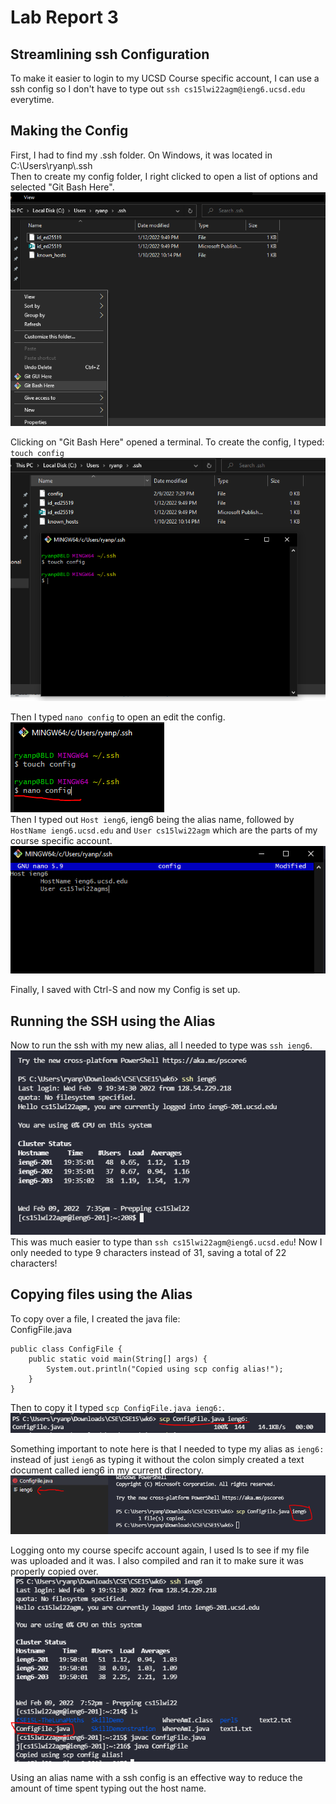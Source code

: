 # Lab Report 3

## Streamlining ssh Configuration
  
To make it easier to login to my UCSD Course specific account, I can use a ssh config so I don't have to type out `ssh cs15lwi22agm@ieng6.ucsd.edu` everytime.  
  
## Making the Config  
First, I had to find my .ssh folder. On Windows, it was located in C:\Users\ryanp\\.ssh  
Then to create my config folder, I right clicked to open a list of options and selected "Git Bash Here".  
![Image](LR3Wk6Photos/0.PNG)   

Clicking on "Git Bash Here" opened a terminal. To create the config, I typed: `touch config`  
![Image](LR3Wk6Photos/1.PNG)  
  
Then I typed `nano config` to open an edit the config.  
![Image](LR3Wk6Photos/2.PNG)  
Then I typed out `Host ieng6`, ieng6 being the alias name, followed by `HostName ieng6.ucsd.edu`
and `User cs15lwi22agm` which are the parts of my course specific account.  
![Image](LR3Wk6Photos/3.PNG)  

Finally, I saved with Ctrl-S and now my Config is set up.  
  
## Running the SSH using the Alias  
Now to run the ssh with my new alias, all I needed to type was `ssh ieng6`.  
![Image](LR3Wk6Photos/4.PNG)  
This was much easier to type than `ssh cs15lwi22agm@ieng6.ucsd.edu`! Now I only needed to type 9 characters instead of 31, saving a total of 22 characters!  
  
## Copying files using the Alias  
To copy over a file, I created the java file:  
ConfigFile.java  
```
public class ConfigFile {
    public static void main(String[] args) {
        System.out.println("Copied using scp config alias!");
    }
}
```
Then to copy it I typed `scp ConfigFile.java ieng6:`. 
![Image](LR3Wk6Photos/5.PNG)  
  
Something important to note here is that I needed to type my alias as `ieng6:` instead of just `ieng6` as typing it without the colon simply created a text document called ieng6 in my current directory.  
![Image](LR3Wk6Photos/7.PNG)  
  
Logging onto my course specifc account again, I used ls to see if my file was uploaded and it was. I also compiled and ran it to make sure it was properly copied over.  
![Image](LR3Wk6Photos/6.PNG)  
  
   
  
  




Using an alias name with a ssh config is an effective way to reduce the amount of time spent typing out the host name.  